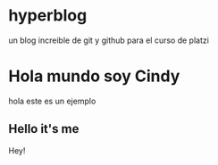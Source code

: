 # hyperblog
un blog increible de git y github para el curso de platzi


# Hola mundo soy Cindy
hola este es un ejemplo

## Hello it's me
Hey!
